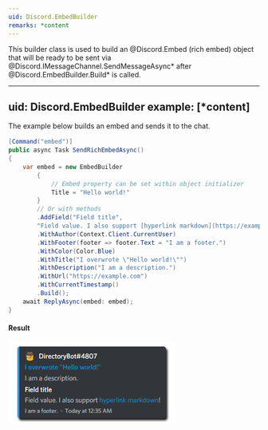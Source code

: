 ```yaml
---
uid: Discord.EmbedBuilder
remarks: *content
---
```


This builder class is used to build an @Discord.Embed (rich embed)
object that will be ready to be sent via @Discord.IMessageChannel.SendMessageAsync*
after @Discord.EmbedBuilder.Build* is called.

---
uid: Discord.EmbedBuilder
example: [*content]
---

The example below builds an embed and sends it to the chat.

```cs
[Command("embed")]
public async Task SendRichEmbedAsync()
{
    var embed = new EmbedBuilder
        {
            // Embed property can be set within object initializer
            Title = "Hello world!"
        }
        // Or with methods
        .AddField("Field title",
        "Field value. I also support [hyperlink markdown](https://example.com)!")
        .WithAuthor(Context.Client.CurrentUser)
        .WithFooter(footer => footer.Text = "I am a footer.")
        .WithColor(Color.Blue)
        .WithTitle("I overwrote \"Hello world!\"")
        .WithDescription("I am a description.")
        .WithUrl("https://example.com")
        .WithCurrentTimestamp()
        .Build();
    await ReplyAsync(embed: embed);
}
```

#### Result

![Embed Example](images/embed-example.png)